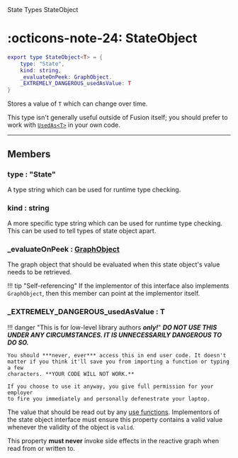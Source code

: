 <nav class="fusiondoc-api-breadcrumbs">
	<span>State</span>
	<span>Types</span>
	<span>StateObject</span>
</nav>

<h1 class="fusiondoc-api-header" markdown>
	<span class="fusiondoc-api-icon" markdown>:octicons-note-24:</span>
	<span class="fusiondoc-api-name">StateObject</span>
</h1>

```Lua
export type StateObject<T> = {
	type: "State",
	kind: string,
	_evaluateOnPeek: GraphObject.
	_EXTREMELY_DANGEROUS_usedAsValue: T
}
```

Stores a value of `T` which can change over time.

This type isn't generally useful outside of Fusion itself; you should prefer to
work with [`UsedAs<T>`](../usedas) in your own code.

-----

## Members

<h3 markdown>
	type
	<span class="fusiondoc-api-type">
		: "State"
	</span>
</h3>

A type string which can be used for runtime type checking.

<h3 markdown>
	kind
	<span class="fusiondoc-api-type">
		: string
	</span>
</h3>

A more specific type string which can be used for runtime type checking. This
can be used to tell types of state object apart.

<h3 markdown>
	_evaluateOnPeek
	<span class="fusiondoc-api-type">
		: <a href="../graphobject">GraphObject</a>
	</span>
</h3>

The graph object that should be evaluated when this state object's value needs
to be retrieved.

!!! tip "Self-referencing"
	If the implementor of this interface also implements `GraphObject`, then
	this member can point at the implementor itself.

<h3 markdown>
	_EXTREMELY_DANGEROUS_usedAsValue
	<span class="fusiondoc-api-type">
		: T
	</span>
</h3>

!!! danger "This is for low-level library authors ***only!***"
	***DO NOT USE THIS UNDER ANY CIRCUMSTANCES. IT IS UNNECESSARILY DANGEROUS TO
	DO SO.***

	You should ***never, ever*** access this in end user code. It doesn't
	matter if you think it'll save you from importing a function or typing a few
	characters. **YOUR CODE WILL NOT WORK.**
	
	If you choose to use it anyway, you give full permission for your employer
	to fire you immediately and personally defenestrate your laptop.

The value that should be read out by any [use functions](../use). Implementors
of the state object interface must ensure this property contains a valid value
whenever the validity of the object is `valid`.

This property **must never** invoke side effects in the reactive graph when
read from or written to.